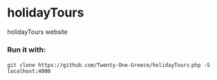 # holidayTours
holidayTours website

### Run it with:
`git clone https://github.com/Twenty-One-Greece/holidayTours`
`php -S localhost:4000`

